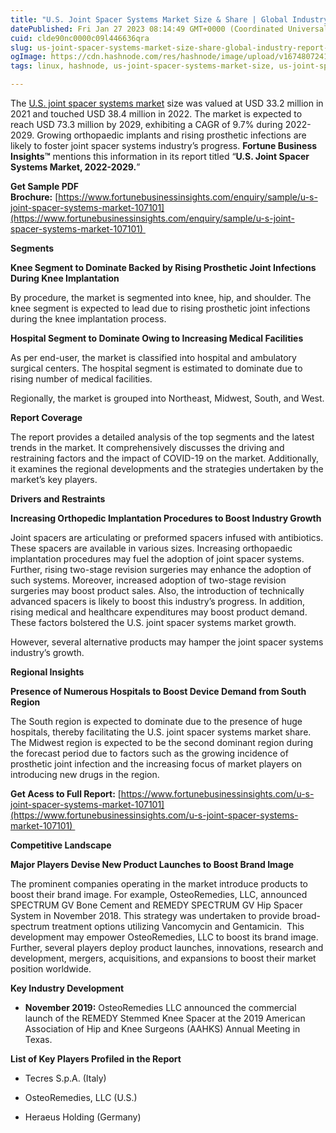 ```yaml
---
title: "U.S. Joint Spacer Systems Market Size & Share | Global Industry Report for 2029"
datePublished: Fri Jan 27 2023 08:14:49 GMT+0000 (Coordinated Universal Time)
cuid: clde90nc0000c09l446636qra
slug: us-joint-spacer-systems-market-size-share-global-industry-report-for-2029
ogImage: https://cdn.hashnode.com/res/hashnode/image/upload/v1674807241218/c2b90efd-b22a-41fc-b382-b8bd3c36a430.png
tags: linux, hashnode, us-joint-spacer-systems-market-size, us-joint-spacer-systems-market, us-joint-spacer-systems

---
```


The [U.S. joint spacer systems market](https://www.fortunebusinessinsights.com/u-s-joint-spacer-systems-market-107101) size was valued at USD 33.2 million in 2021 and touched USD 38.4 million in 2022. The market is expected to reach USD 73.3 million by 2029, exhibiting a CAGR of 9.7% during 2022-2029. Growing orthopaedic implants and rising prosthetic infections are likely to foster joint spacer systems industry’s progress. **Fortune Business Insights™** mentions this information in its report titled “**U.S. Joint Spacer Systems Market, 2022-2029.**”

**Get Sample PDF Brochure:** [https://www.fortunebusinessinsights.com/enquiry/sample/u-s-joint-spacer-systems-market-107101](https://www.fortunebusinessinsights.com/enquiry/sample/u-s-joint-spacer-systems-market-107101) 

**Segments**

**Knee Segment to Dominate Backed by Rising Prosthetic Joint Infections During Knee Implantation**

By procedure, the market is segmented into knee, hip, and shoulder. The knee segment is expected to lead due to rising prosthetic joint infections during the knee implantation process.

**Hospital Segment to Dominate Owing to Increasing Medical Facilities**

As per end-user, the market is classified into hospital and ambulatory surgical centers. The hospital segment is estimated to dominate due to rising number of medical facilities.

Regionally, the market is grouped into Northeast, Midwest, South, and West.

**Report Coverage**

The report provides a detailed analysis of the top segments and the latest trends in the market. It comprehensively discusses the driving and restraining factors and the impact of COVID-19 on the market. Additionally, it examines the regional developments and the strategies undertaken by the market’s key players.

**Drivers and Restraints**

**Increasing Orthopedic Implantation Procedures to Boost Industry Growth**

Joint spacers are articulating or preformed spacers infused with antibiotics. These spacers are available in various sizes. Increasing orthopaedic implantation procedures may fuel the adoption of joint spacer systems. Further, rising two-stage revision surgeries may enhance the adoption of such systems. Moreover, increased adoption of two-stage revision surgeries may boost product sales. Also, the introduction of technically advanced spacers is likely to boost this industry’s progress. In addition, rising medical and healthcare expenditures may boost product demand. These factors bolstered the U.S. joint spacer systems market growth.

However, several alternative products may hamper the joint spacer systems industry’s growth.

**Regional Insights**

**Presence of Numerous Hospitals to Boost Device Demand from South Region**

The South region is expected to dominate due to the presence of huge hospitals, thereby facilitating the U.S. joint spacer systems market share. The Midwest region is expected to be the second dominant region during the forecast period due to factors such as the growing incidence of prosthetic joint infection and the increasing focus of market players on introducing new drugs in the region.

**Get Acess to Full Report:** [https://www.fortunebusinessinsights.com/u-s-joint-spacer-systems-market-107101](https://www.fortunebusinessinsights.com/u-s-joint-spacer-systems-market-107101) 

**Competitive Landscape**

**Major Players Devise New Product Launches to Boost Brand Image**

The prominent companies operating in the market introduce products to boost their brand image. For example, OsteoRemedies, LLC, announced SPECTRUM GV Bone Cement and REMEDY SPECTRUM GV Hip Spacer System in November 2018. This strategy was undertaken to provide broad-spectrum treatment options utilizing Vancomycin and Gentamicin.  This development may empower OsteoRemedies, LLC to boost its brand image. Further, several players deploy product launches, innovations, research and development, mergers, acquisitions, and expansions to boost their market position worldwide.

**Key Industry Development**

* **November 2019:** OsteoRemedies LLC announced the commercial launch of the REMEDY Stemmed Knee Spacer at the 2019 American Association of Hip and Knee Surgeons (AAHKS) Annual Meeting in Texas.
    

**List of Key Players Profiled in the Report**

* Tecres S.p.A. (Italy)
    
* OsteoRemedies, LLC (U.S.)
    
* Heraeus Holding (Germany)